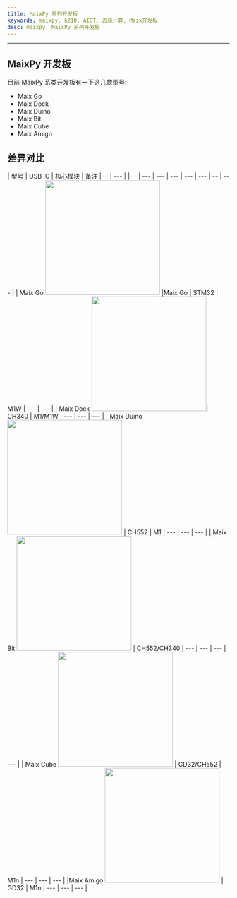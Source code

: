 ```yaml
---
title: MaixPy 系列开发板
keywords: maixpy, k210, AIOT, 边缘计算, Maix开发板
desc: maixpy  MaixPy 系列开发板
---
```



-------

## MaixPy 开发板

目前 MaixPy 系类开发板有一下这几款型号:

- Maix Go
- Maix Dock
- Maix Duino
- Maix Bit
- Maix Cube
- Maix Amigo

## 差异对比

| 型号 | USB IC | 核心模块 | 备注 |---| --- |
|---| --- | --- | --- | --- | --- | -- | --- |
| Maix Go <img src="../../assets/dk_board/maix_go/Go.jpg" width="260"> |Maix Go | STM32 | M1W | --- | --- |
| Maix Dock <img src="../../assets/dk_board/maix_dock/Dan_Dock.png" width="260">| CH340 | M1/M1W | --- | --- | --- |
| Maix Duino <img src="../../assets/dk_board/maix_duino/maixduino_0.png" width="260"> | CH552 | M1 | --- | --- | --- |
| Maix Bit <img src="../../assets/dk_board/maix_bit/BiT.png" width="260"> | CH552/CH340 | --- | --- | --- | --- |
| Maix Cube <img src="../../assets/dk_board/maix_cube/maixcube_2020-06-13_06-31-29.png" width="260">  | GD32/CH552 | M1n | --- | --- | --- |
|Maix Amigo <img src="" width="260"> | GD32 | M1n | --- | --- | --- |
